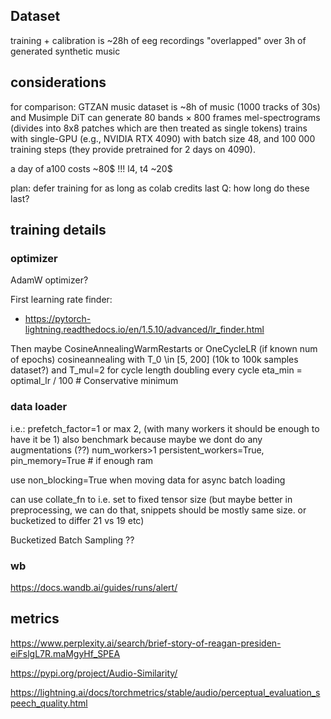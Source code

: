
## Dataset

training + calibration is ~28h of eeg recordings
"overlapped" over 3h of generated synthetic music

## considerations

for comparison:
GTZAN music dataset is ~8h of music (1000 tracks of 30s)
and Musimple  DiT can generate 80 bands × 800 frames mel-spectrograms
(divides into 8x8 patches which are then treated as single tokens)
trains with single-GPU (e.g., NVIDIA RTX 4090) with batch size 48, and 100 000 training steps (they provide pretrained for 2 days on 4090).


a day of a100 costs ~80$ !!!
l4, t4 ~20$

plan: defer training for as long as colab credits last
Q: how long do these last?

## training details

### optimizer

AdamW optimizer? 

First learning rate finder: 
 - https://pytorch-lightning.readthedocs.io/en/1.5.10/advanced/lr_finder.html

Then maybe CosineAnnealingWarmRestarts or OneCycleLR (if known num of epochs)
cosineannealing with T_0 \in [5, 200] (10k to 100k samples dataset?)
and T_mul=2 for cycle length doubling every cycle
eta_min = optimal_lr / 100   # Conservative minimum

### data loader

i.e.:
prefetch_factor=1 or max 2, (with many workers it should be enough to have it be 1) also benchmark because maybe we dont do any augmentations (??)
num_workers>1
persistent_workers=True,
pin_memory=True # if enough ram

use non_blocking=True when moving data for async batch loading

can use collate_fn to i.e. set to fixed tensor size (but maybe better in preprocessing, we can do that, snippets should be mostly same size. or bucketized to differ 21 vs 19 etc)

Bucketized Batch Sampling ??

### wb

https://docs.wandb.ai/guides/runs/alert/

## metrics

https://www.perplexity.ai/search/brief-story-of-reagan-presiden-eiFslgL7R.maMgyHf_SPEA

https://pypi.org/project/Audio-Similarity/

https://lightning.ai/docs/torchmetrics/stable/audio/perceptual_evaluation_speech_quality.html
